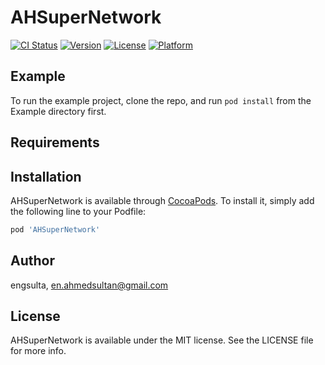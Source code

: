 # AHSuperNetwork

[![CI Status](https://img.shields.io/travis/engsulta/AHSuperNetwork.svg?style=flat)](https://travis-ci.org/engsulta/AHSuperNetwork)
[![Version](https://img.shields.io/cocoapods/v/AHSuperNetwork.svg?style=flat)](https://cocoapods.org/pods/AHSuperNetwork)
[![License](https://img.shields.io/cocoapods/l/AHSuperNetwork.svg?style=flat)](https://cocoapods.org/pods/AHSuperNetwork)
[![Platform](https://img.shields.io/cocoapods/p/AHSuperNetwork.svg?style=flat)](https://cocoapods.org/pods/AHSuperNetwork)

## Example

To run the example project, clone the repo, and run `pod install` from the Example directory first.

## Requirements

## Installation

AHSuperNetwork is available through [CocoaPods](https://cocoapods.org). To install
it, simply add the following line to your Podfile:

```ruby
pod 'AHSuperNetwork'
```

## Author

engsulta, en.ahmedsultan@gmail.com

## License

AHSuperNetwork is available under the MIT license. See the LICENSE file for more info.
